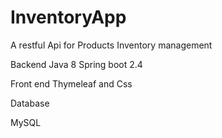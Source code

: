 # InventoryApp
A restful Api for Products Inventory management 

Backend 
Java 8
Spring boot 2.4

Front end 
Thymeleaf and Css

Database

MySQL 
